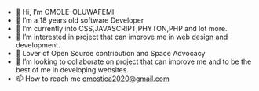 - 👋 Hi, I’m OMOLE-OLUWAFEMI
- 👀 I’m a 18 years old software Developer
- 🌱 I’m currently into CSS,JAVASCRIPT,PHYTON,PHP and lot more.
- 👀 I’m interested in project that can improve me in web design and development.
- 🌱 Lover of Open Source contribution and Space Advocacy
- 💞️ I’m looking to collaborate on project that can improve me and to be the best of me in developing websites.
- 📫 How to reach me omostica2020@gmail.com

<!---
OMOLE-OLUWAFEMI/OMOLE-OLUWAFEMI is a ✨ special ✨ repository because its `README.md` (this file) appears on your GitHub profile.
You can click the Preview link to take a look at your changes.
--->
